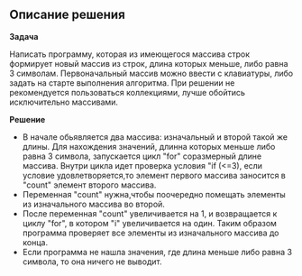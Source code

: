 **Описание решения**
--------------------

**Задача**

Написать программу, которая из имеющегося массива строк формирует новый массив из строк, длина которых меньше, либо равна 3 символам. Первоначальный массив можно ввести с клавиатуры, либо задать на старте выполнения алгоритма. При решении не рекомендуется пользоваться коллекциями, лучше обойтись исключительно массивами.

**Решение**

* В начале обьявляется два массива: изначальный и второй такой же длины.
Для нахождения значений, длинна которых меньше либо равна 3 символа, запускается цикл "for" соразмерный длине массива. Внутри цикла идет проверка условия "if (<=3), если условие удовлетворяется,то элемент первого массива заносится в "count" элемент второго массива.
* Переменная "count" нужна,чтобы поочередно помещать элементы из изначального массива во второй.
* После переменная "count" увеличивается на 1, и возвращается к циклу "for", в котором "i" увеличивается на один. Таким образом программа проверяет все элементы из изначального массива до конца.
* Если программа не нашла значения, где длина меньше либо равна 3 символа, то она ничего не выводит.


